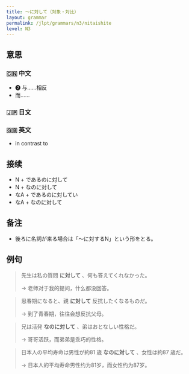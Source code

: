 ```yaml
---
title: 〜に対して（対象・対比）
layout: grammar
permalink: /jlpt/grammars/n3/nitaishite
level: N3
---
```


## 意思

### 🇨🇳 中文

- ❷ 与……相反
- 而……

### 🇯🇵 日文


### 🇬🇧 英文

- in contrast to

## 接续

- N + であるのに対して
- N + なのに対して
- なA + であるのに対してい
- なA + なのに対して

## 备注

- 後ろに名詞が来る場合は「〜に対するN」という形をとる。

## 例句

> 先生は私の質問 **に対して** 、何も答えてくれなかった。
>
> → 老师对于我的提问，什么都没回答。

> 思春期になると、親 **に対して** 反抗したくなるものだ。
>
> → 到了青春期，往往会想反抗父母。 

> 兄は活発 **なのに対して** 、弟はおとなしい性格だ。
>
> → 哥哥活跃，而弟弟是乖巧的性格。

> 日本人の平均寿命は男性が約81 歳 **なのに対して** 、女性は約87 歳だ。
>
> → 日本人的平均寿命男性约为81岁，而女性约为87岁。

